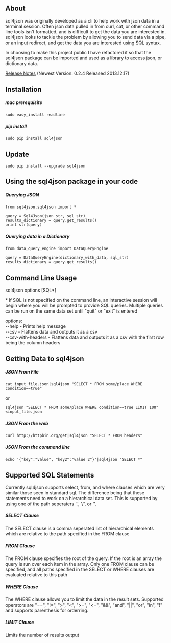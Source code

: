 ## About ##

sql4json was originally developed as a cli to help work with json data in a terminal session.  Often json data pulled in from curl, cat, or other command line tools isn't formatted, and is difficult to get the data you are interested in.  sql4json looks to tackle the problem by allowing you to send data via a pipe, or an input redirect, and get the data you are interested using SQL syntax.

In choosing to make this project public I have refactored it so that the sql4json package can be imported and used as a library to access json, or dictionary data.

[Release Notes](https://github.com/bheni/sql4json/blob/master/RELEASE_NOTES.md) (Newest Version: 0.2.4 Released 2013.12.17)

## Installation ##

##### mac prerequisite #####

    sudo easy_install readline

##### pip install #####
    sudo pip install sql4json

## Update ##

    sudo pip install --upgrade sql4json
    
## Using the sql4json package in your code ##
##### Querying JSON  #####

    from sql4json.sql4json import *
    
    query = Sql4Json(json_str, sql_str)
    results_dictionary = query.get_results()
    print str(query)

##### Querying data in a Dictionary #####

    from data_query_engine import DataQueryEngine
    
    query = DataQueryEngine(dictionary_with_data, sql_str)
    results_dictionary = query.get_results()

## Command Line Usage ##

sql4json options [SQL*]

\* If SQL is not specified on the command line, an interactive session will begin where
you will be prompted to provide SQL queries. Multiple queries can be run on the same data
set until "quit" or "exit" is entered

options:<br>
--help             - Prints help message<br>
--csv              - Flattens data and outputs it as a csv<br>
--csv-with-headers - Flattens data and outputs it as a csv with the first row being the column headers<br>
  
## Getting Data to sql4json ##

##### JSON From File #####

    cat input_file.json|sql4json "SELECT * FROM some/place WHERE condition==true"
or

    sql4json "SELECT * FROM some/place WHERE condition==true LIMIT 100" <input_file.json
    
##### JSON From the web #####

    curl http://httpbin.org/get|sql4json "SELECT * FROM headers"
    
##### JSON From the command line #####

    echo '{"key":"value", "key2":"value 2"}'|sql4json "SELECT *"
    
## Supported SQL Statements ##

Currently sql4json supports select, from, and where clauses which are very similar those seen in standard sql.  The difference being that these statements need to work on a hierarchical data set.  This is supported by using one of the path seperaters '.', '/', or '\'.

##### SELECT Clause #####

The SELECT clause is a comma seperated list of hierarchical elements which are relative to the path specified in the FROM clause

##### FROM Clause #####

The FROM clause specifies the root of the query.  If the root is an array the query is run over each item in the array.  Only one FROM clause can be specified, and all paths specified in the SELECT or WHERE clauses are evaluated relative to this path

##### WHERE Clause #####

The WHERE clause allows you to limit the data in the result sets. Supported operators are "==", "!=", ">", "<", ">=", "<=", "&&", "and", "||", "or", "in", "!" and supports parenthesis for orderring.

##### LIMIT Clause #####

Limits the number of results output
